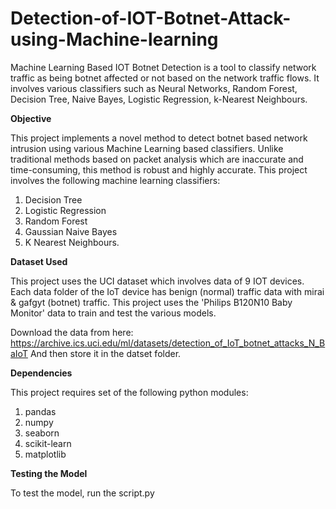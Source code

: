 # Detection-of-IOT-Botnet-Attack-using-Machine-learning
Machine Learning Based IOT Botnet Detection is a tool to classify network traffic as being botnet affected or not based on the network traffic flows. It involves various classifiers such as Neural Networks, Random Forest, Decision Tree, Naive Bayes, Logistic Regression, k-Nearest Neighbours.

<b> Objective </b>

This project implements a novel method to detect botnet based network intrusion using various Machine Learning based classifiers. Unlike traditional methods based on packet analysis which are inaccurate and time-consuming, this method is robust and highly accurate. This project involves the following machine learning classifiers:

1. Decision Tree
2. Logistic Regression
3. Random Forest
4. Gaussian Naive Bayes
5. K Nearest Neighbours.

<b> Dataset Used </b>

This project uses the UCI dataset which involves data of 9 IOT devices. Each data folder of the IoT device has benign (normal) traffic data with mirai & gafgyt (botnet) traffic. This project uses the 'Philips B120N10 Baby Monitor' data to train and test the various models.

Download the data from here: https://archive.ics.uci.edu/ml/datasets/detection_of_IoT_botnet_attacks_N_BaIoT
And then store it in the datset folder.

<b> Dependencies </b>

This project requires set of the following python modules:

1. pandas
2. numpy
3. seaborn
4. scikit-learn
5. matplotlib

<b> Testing the Model </b>

To test the model, run the script.py

